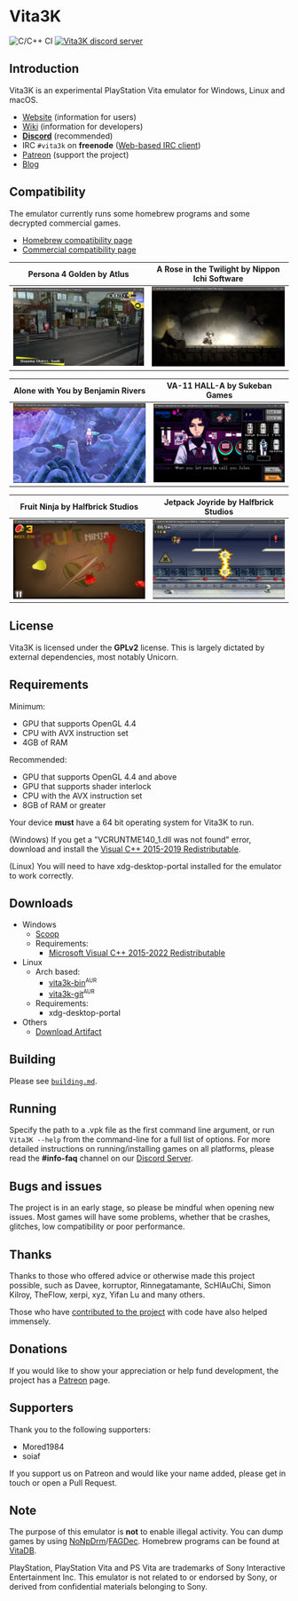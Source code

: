# Vita3K

![C/C++ CI](https://github.com/Vita3K/Vita3K/workflows/C/C++%20CI/badge.svg)
[![Vita3K discord server](https://img.shields.io/discord/408916678911459329?color=5865F2&label=Vita3K%20&logo=discord&logoColor=white)](https://discord.gg/6aGwQzh)

## Introduction

Vita3K is an experimental PlayStation Vita emulator for Windows, Linux and macOS.

* [Website](https://vita3k.org/) (information for users)
* [Wiki](https://github.com/Vita3K/Vita3K/wiki) (information for developers)
* [**Discord**](https://discord.gg/MaWhJVH) (recommended)
* IRC `#vita3k` on **freenode** ([Web-based IRC client](https://webchat.freenode.net/?channels=%23vita3k))
* [Patreon](https://www.patreon.com/Vita3K) (support the project)
* [Blog](https://vita3k.org/blog.html)

## Compatibility

The emulator currently runs some homebrew programs and some decrypted commercial games.

- [Homebrew compatibility page](https://vita3k.org/compatibility-homebrew.html)
- [Commercial compatibility page](https://vita3k.org/compatibility.html)

|               **Persona 4 Golden** by Atlus                   |                     **A Rose in the Twilight** by Nippon Ichi Software                         |
| :-----------------------------------------------------------: | :--------------------------------------------------------------------------------------------: |
| ![Persona 4 Golden screenshot](./_readme/screenshots/P4G.png) | ![A Rose in the Twilight screenshot](./_readme/screenshots/A%20Rose%20in%20the%20Twilight.png) |

|                  **Alone with You** by Benjamin Rivers                     |                 **VA-11 HALL-A** by Sukeban Games                    |
| :------------------------------------------------------------------------: | :------------------------------------------------------------------: |
| ![Alone with You screenshot](./_readme/screenshots/Alone%20With%20You.png) | ![VA-11 HALL-A screenshot](./_readme/screenshots/VA-11%20HALL-A.png) |

|              **Fruit Ninja** by Halfbrick Studios                  |                **Jetpack Joyride** by Halfbrick Studios                    |
| :----------------------------------------------------------------: | :------------------------------------------------------------------------: |
| ![Fruit Ninja Screenshot](./_readme/screenshots/Fruit%20Ninja.png) | ![Jetpack Joyride Screenshot](./_readme/screenshots/Jetpack%20Joyride.png) |

## License

Vita3K is licensed under the **GPLv2** license. This is largely dictated by external dependencies, most notably Unicorn.

## Requirements

Minimum:

* GPU that supports OpenGL 4.4
* CPU with AVX instruction set
* 4GB of RAM

Recommended:

* GPU that supports OpenGL 4.4 and above
* GPU that supports shader interlock
* CPU with the AVX instruction set
* 8GB of RAM or greater

Your device **must** have a 64 bit operating system for Vita3K to run.

(Windows) If you get a "VCRUNTME140_1.dll was not found" error, download and install the [Visual C++ 2015-2019 Redistributable](https://aka.ms/vs/16/release/vc_redist.x64.exe).

(Linux) You will need to have xdg-desktop-portal installed for the emulator to work correctly.

## Downloads
* Windows
  * [Scoop](https://scoop.sh/#/apps?q=vita3k&s=0&d=1&o=true)
  * Requirements:
    * [Microsoft Visual C++ 2015-2022 Redistributable](https://aka.ms/vs/17/release/vc_redist.x64.exe)
* Linux
  * Arch based:
    * [vita3k-bin](https://aur.archlinux.org/packages/vita3k-bin)<sup><small>AUR</small></sup>
    * [vita3k-git](https://aur.archlinux.org/packages/vita3k-git)<sup><small>AUR</small></sup>
  * Requirements:
    * xdg-desktop-portal
* Others
  * [Download Artifact](https://github.com/Vita3K/Vita3K/actions?query=event%3Apush+is%3Asuccess+branch%3Amaster)

## Building

Please see [`building.md`](./building.md).

## Running
Specify the path to a .vpk file as the first command line argument, or run `Vita3K --help` from the command-line for a full list of options.
For more detailed instructions on running/installing games on all platforms, please read the **#info-faq** channel on our [Discord Server](https://discord.gg/MaWhJVH).

## Bugs and issues
The project is in an early stage, so please be mindful when opening new issues. Most games will have some problems, whether that be crashes, glitches, low compatibility or poor performance.

## Thanks
Thanks to those who offered advice or otherwise made this project possible, such as Davee, korruptor, Rinnegatamante, ScHlAuChi, Simon Kilroy, TheFlow, xerpi, xyz, Yifan Lu and many others.

Those who have [contributed to the project](https://github.com/Vita3K/Vita3K/graphs/contributors) with code have also helped immensely.

## Donations
If you would like to show your appreciation or help fund development, the project has a [Patreon](https://www.patreon.com/Vita3K) page.

## Supporters
Thank you to the following supporters:
* Mored1984
* soiaf

If you support us on Patreon and would like your name added, please get in touch or open a Pull Request.

## Note
The purpose of this emulator is **not** to enable illegal activity. You can dump games by using [NoNpDrm](https://github.com/TheOfficialFloW/NoNpDrm)/[FAGDec](https://github.com/CelesteBlue-dev/PSVita-RE-tools/tree/master/FAGDec/build). Homebrew programs can be found at [VitaDB](https://vitadb.rinnegatamante.it/).

PlayStation, PlayStation Vita and PS Vita are trademarks of Sony Interactive Entertainment Inc. This emulator is not related to or endorsed by Sony, or derived from confidential materials belonging to Sony.
